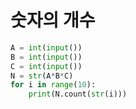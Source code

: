 # 숫자의 개수

```python
A = int(input())
B = int(input())
C = int(input())
N = str(A*B*C)
for i in range(10):
    print(N.count(str(i)))
```

